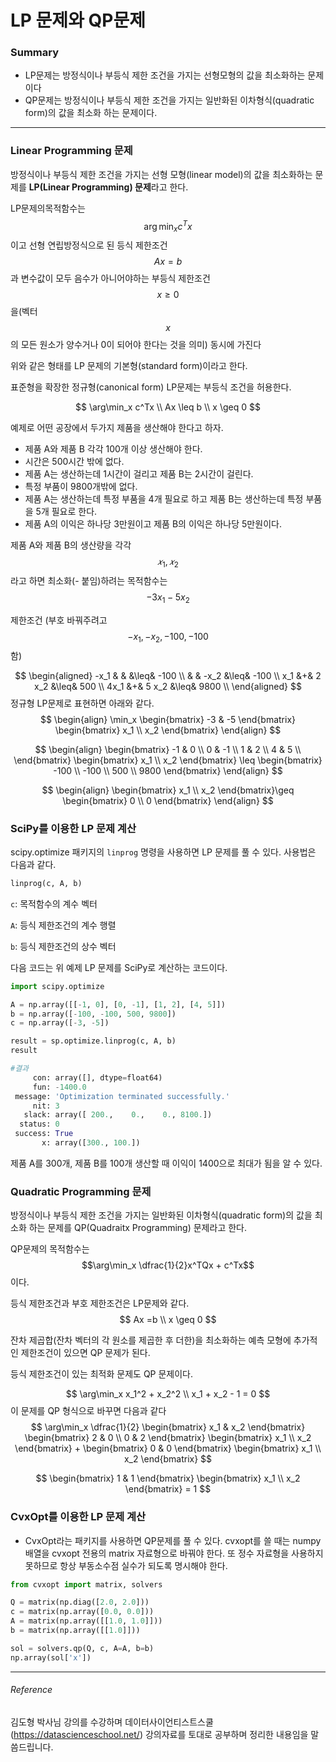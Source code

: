 <script> MathJax.Hub.Queue(["Typeset",MathJax.Hub]); </script>

# LP 문제와 QP문제

### Summary

- LP문제는 방정식이나 부등식 제한 조건을 가지는 선형모형의 값을 최소화하는 문제이다
- QP문제는 방정식이나 부등식 제한 조건을 가지는 일반화된 이차형식(quadratic form)의 값을 최소화 하는 문제이다.

___________

### Linear Programming 문제

방정식이나 부등식 제한 조건을 가지는 선형 모형(linear model)의 값을 최소화하는 문제를 **LP(Linear Programming) 문제**라고 한다. 

LP문제의목적함수는 $$\arg\min_x c^Tx$$ 이고 선형 연립방정식으로 된 등식 제한조건 $$Ax = b$$ 과 변수값이 모두 음수가 아니어야하는 부등식 제한조건 $$x \geq 0$$ 을(벡터 $$x$$ 의 모든 원소가 양수거나 0이 되어야 한다는 것을 의미) 동시에 가진다

위와 같은 형태를 LP 문제의 기본형(standard form)이라고 한다. 

표준형을 확장한 정규형(canonical form) LP문제는 부등식 조건을 허용한다.

$$
\arg\min_x c^Tx \\
Ax \leq b \\
x \geq 0
$$

예제로 어떤 공장에서 두가지 제품을 생산해야 한다고 하자.

- 제품 A와 제품 B 각각 100개 이상 생산해야 한다.
- 시간은 500시간 밖에 없다.
- 제품 A는 생산하는데 1시간이 걸리고 제품 B는 2시간이 걸린다.
- 특정 부품이 9800개밖에 없다.
- 제품 A는 생산하는데 특정 부품을 4개 필요로 하고 제품 B는 생산하는데 특정 부품을 5개 필요로 한다.
- 제품 A의 이익은 하나당 3만원이고 제품 B의 이익은 하나당 5만원이다.

제품 A와 제품 B의 생산량을 각각 $$𝑥_1,𝑥_2$$라고 하면 최소화(- 붙임)하려는 목적함수는
$$
-3x_1 -5x_2
$$


제한조건 (부호 바꿔주려고 $$-x_1, -x_2, -100, -100$$함)

$$
\begin{aligned}
-x_1 & & &\leq& -100 \\
 & & -x_2 &\leq& -100 \\
x_1 &+& 2 x_2 &\leq& 500 \\
4x_1 &+& 5 x_2 &\leq& 9800 \\
\end{aligned}
$$
정규형 LP문제로 표현하면 아래와 같다.
$$
\begin{align}
\min_x 
\begin{bmatrix} -3 & -5 \end{bmatrix}
\begin{bmatrix}
x_1 \\ x_2 
\end{bmatrix}
\end{align}
$$

$$
\begin{align}
\begin{bmatrix}
-1 & 0 \\
0 & -1 \\
1 & 2 \\
4 & 5 \\
\end{bmatrix}
\begin{bmatrix}
x_1 \\ x_2 
\end{bmatrix} \leq
\begin{bmatrix}
-100 \\ -100 \\ 500 \\ 9800
\end{bmatrix}
\end{align}
$$

$$
\begin{align}
\begin{bmatrix}
x_1 \\ x_2
\end{bmatrix}\geq
\begin{bmatrix}
0 \\ 0
\end{bmatrix}
\end{align}
$$

### SciPy를 이용한 LP 문제 계산

scipy.optimize 패키지의 `linprog` 명령을 사용하면 LP 문제를 풀 수 있다. 사용법은 다음과 같다.

~~~python
linprog(c, A, b)
~~~

`c`: 목적함수의 계수 벡터

`A`: 등식 제한조건의 계수 행렬

`b`: 등식 제한조건의 상수 벡터

다음 코드는 위 예제 LP 문제를 SciPy로 계산하는 코드이다.

```python
import scipy.optimize

A = np.array([[-1, 0], [0, -1], [1, 2], [4, 5]])
b = np.array([-100, -100, 500, 9800])
c = np.array([-3, -5])

result = sp.optimize.linprog(c, A, b)
result
```

```python
#결과
     con: array([], dtype=float64)
     fun: -1400.0
 message: 'Optimization terminated successfully.'
     nit: 3
   slack: array([ 200.,    0.,    0., 8100.])
  status: 0
 success: True
       x: array([300., 100.])
```

제품 A를 300개, 제품 B를 100개 생산할 때 이익이 1400으로 최대가 됨을 알 수 있다.

### Quadratic Programming 문제

방정식이나 부등식 제한 조건을 가지는 일반화된 이차형식(quadratic form)의 값을 최소화 하는 문제를 QP(Quadraitx Programming) 문제라고 한다.

QP문제의 목적함수는 $$\arg\min_x \dfrac{1}{2}x^TQx + c^Tx$$ 이다.

등식 제한조건과 부호 제한조건은 LP문제와 같다.
$$
Ax =b \\
x \geq 0
$$

잔차 제곱합(잔차 벡터의 각 원소를 제곱한 후 더한)을 최소화하는 예측 모형에 추가적인 제한조건이 있으면 QP 문제가 된다.

등식 제한조건이 있는 최적화 문제도 QP 문제이다.

$$
\arg\min_x x_1^2 + x_2^2 \\
x_1 + x_2 - 1 = 0
$$
이 문제를 QP 형식으로 바꾸면 다음과 같다
$$
\arg\min_x
\dfrac{1}{2}
\begin{bmatrix}
x_1 & x_2
\end{bmatrix}
\begin{bmatrix}
2 & 0 \\ 0 & 2
\end{bmatrix}
\begin{bmatrix}
x_1 \\ x_2
\end{bmatrix}
+ 
\begin{bmatrix}
0 & 0
\end{bmatrix}
\begin{bmatrix}
x_1 \\ x_2
\end{bmatrix}
$$

$$
\begin{bmatrix}
1 & 1
\end{bmatrix}
\begin{bmatrix}
x_1 \\ x_2
\end{bmatrix} = 1
$$

### CvxOpt를 이용한 LP 문제 계산

- CvxOpt라는 패키지를 사용하면 QP문제를 풀 수 있다. cvxopt를 쓸 때는 numpy 배열을 cvxopt 전용의 matrix 자료형으로 바꿔야 한다. 또 정수 자료형을 사용하지 못하므로 항상 부동소수점 실수가 되도록 명시해야 한다.

~~~python
from cvxopt import matrix, solvers

Q = matrix(np.diag([2.0, 2.0]))
c = matrix(np.array([0.0, 0.0]))
A = matrix(np.array([[1.0, 1.0]]))
b = matrix(np.array([[1.0]]))

sol = solvers.qp(Q, c, A=A, b=b)
np.array(sol['x'])
~~~


___________________________________
###### Reference
김도형 박사님 강의를 수강하며 데이터사이언티스트스쿨(https://datascienceschool.net/) 강의자료를 토대로 공부하며 정리한 내용임을 말씀드립니다.